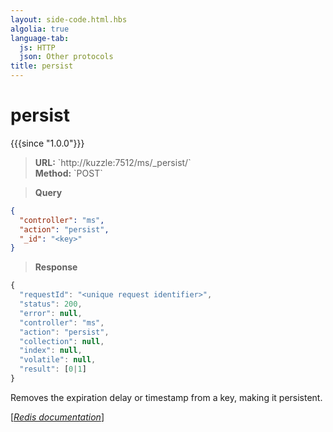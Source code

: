 ```yaml
---
layout: side-code.html.hbs
algolia: true
language-tab:
  js: HTTP
  json: Other protocols
title: persist
---
```


# persist

{{{since "1.0.0"}}}




<blockquote class="js">
<p>
<b>URL:</b> `http://kuzzle:7512/ms/_persist/<key>`  
</br><b>Method:</b> `POST`
</p>
</blockquote>


<blockquote class="json">
<p>
<b>Query</b>
</p>
</blockquote>


```json
{
  "controller": "ms",
  "action": "persist",
  "_id": "<key>"
}
```

>**Response**

```javascript
{
  "requestId": "<unique request identifier>",
  "status": 200,
  "error": null,
  "controller": "ms",
  "action": "persist",
  "collection": null,
  "index": null,
  "volatile": null,
  "result": [0|1]
}
```

Removes the expiration delay or timestamp from a key, making it persistent.

[[_Redis documentation_]](https://redis.io/commands/persist)
